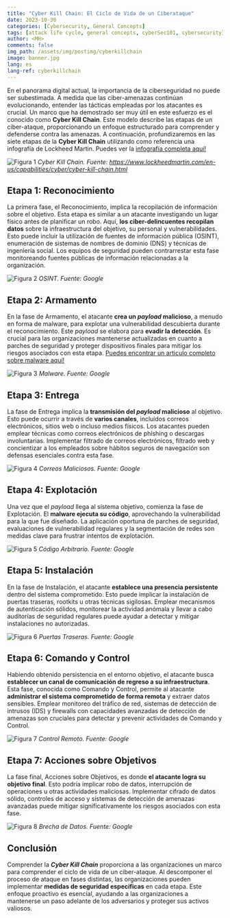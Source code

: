 ```yaml
---
title: "Cyber Kill Chain: El Ciclo de Vida de un Ciberataque"
date: 2023-10-30
categories: [Cybersecurity, General Concepts]
tags: [attack life cycle, general concepts, cyberSec101, cybersecurity]
author: <MH>
comments: false
img_path: /assets/img/postimg/cyberkillchain
image: banner.jpg
lang: es
lang-ref: cyberkillchain
---
```


En el panorama digital actual, la importancia de la ciberseguridad no puede ser subestimada. A medida que las ciber-amenazas continúan evolucionando, entender las tácticas empleadas por los atacantes es crucial. Un marco que ha demostrado ser muy útil en este esfuerzo es el conocido como **Cyber Kill Chain**. Este modelo describe las etapas de un ciber-ataque, proporcionando un enfoque estructurado para comprender y defenderse contra las amenazas. A continuación, profundizaremos en las siete etapas de la **Cyber Kill Chain** utilizando como referencia una infografía de Lockheed Martin. Puedes ver la [infografía completa aquí!](https://www.lockheedmartin.com/en-us/capabilities/cyber/cyber-kill-chain.html)

![Figura 1](CKC.png)
*Cyber Kill Chain.
Fuente: https://www.lockheedmartin.com/en-us/capabilities/cyber/cyber-kill-chain.html*

## Etapa 1: Reconocimiento

La primera fase, el Reconocimiento, implica la recopilación de información sobre el objetivo. Esta etapa es similar a un atacante investigando un lugar físico antes de planificar un robo. Aquí, **los ciber-delincuentes recopilan datos** sobre la infraestructura del objetivo, su personal y vulnerabilidades. Esto puede incluir la utilización de fuentes de información pública (OSINT), enumeración de sistemas de nombres de dominio (DNS) y técnicas de ingeniería social. Los equipos de seguridad pueden contrarrestar esta fase monitoreando fuentes públicas de información relacionadas a la organización.

![Figura 2](1.jpg)
*OSINT.
Fuente: Google*

## Etapa 2: Armamento

En la fase de Armamento, el atacante **crea un *payload* malicioso**, a menudo en forma de malware, para explotar una vulnerabilidad descubierta durante el reconocimiento. Este *payload* se elabora para **evadir la detección**. Es crucial para las organizaciones mantenerse actualizadas en cuanto a parches de seguridad y proteger dispositivos finales para mitigar los riesgos asociados con esta etapa. [Puedes encontrar un articulo completo sobre malware aquí!](https://hackddiction.github.io/es/cybersecurity/general%20concepts/2023/08/22/Hablemos_Sobre_Malware.html)

![Figura 3](2.jpg)
*Malware.
Fuente: Google*

## Etapa 3: Entrega

La fase de Entrega implica la **transmisión del *payload* malicioso** al objetivo. Esto puede ocurrir a través de **varios canales**, incluidos correos electrónicos, sitios web o incluso medios físicos. Los atacantes pueden emplear técnicas como correos electrónicos de phishing o descargas involuntarias. Implementar filtrado de correos electrónicos, filtrado web y concientizar a los empleados sobre hábitos seguros de navegación son defensas esenciales contra esta fase.

![Figura 4](3.jpg)
*Correos Maliciosos.
Fuente: Google*

## Etapa 4: Explotación

Una vez que el *payload* llega al sistema objetivo, comienza la fase de Explotación. El **malware ejecuta su código**, aprovechando la vulnerabilidad para la que fue diseñado. La aplicación oportuna de parches de seguridad, evaluaciones de vulnerabilidad regulares y la segmentación de redes son medidas clave para frustrar intentos de explotación.

![Figura 5](4.jpg)
*Código Arbitrario.
Fuente: Google*

## Etapa 5: Instalación

En la fase de Instalación, el atacante **establece una presencia persistente** dentro del sistema comprometido. Esto puede implicar la instalación de puertas traseras, rootkits u otras técnicas sigilosas. Emplear mecanismos de autenticación sólidos, monitorear la actividad anómala y llevar a cabo auditorías de seguridad regulares puede ayudar a detectar y mitigar instalaciones no autorizadas.

![Figura 6](5.jpg)
*Puertas Traseras.
Fuente: Google*

## Etapa 6: Comando y Control

Habiendo obtenido persistencia en el entorno objetivo, el atacante busca **establecer un canal de comunicación de regreso a su infraestructura**. Esta fase, conocida como Comando y Control, permite al atacante **administrar el sistema comprometido de forma remota** y extraer datos sensibles. Emplear monitoreo del tráfico de red, sistemas de detección de intrusos (IDS) y firewalls con capacidades avanzadas de detección de amenazas son cruciales para detectar y prevenir actividades de Comando y Control.

![Figura 7](6.jpg)
*Control Remoto.
Fuente: Google*

## Etapa 7: Acciones sobre Objetivos

La fase final, Acciones sobre Objetivos, es donde **el atacante logra su objetivo final**. Esto podría implicar robo de datos, interrupción de operaciones u otras actividades maliciosas. Implementar cifrado de datos sólido, controles de acceso y sistemas de detección de amenazas avanzadas puede mitigar significativamente los riesgos asociados con esta fase.

![Figura 8](7.png)
*Brecha de Datos.
Fuente: Google*

## Conclusión

Comprender la ***Cyber Kill Chain*** proporciona a las organizaciones un marco para comprender el ciclo de vida de un ciber-ataque. Al descomponer el proceso de ataque en fases distintas, las organizaciones pueden implementar **medidas de seguridad específicas** en cada etapa. Este enfoque proactivo es esencial, ayudando a las organizaciones a mantenerse un paso adelante de los adversarios y proteger sus activos valiosos.
